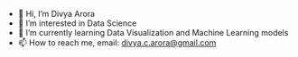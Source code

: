 - 👋 Hi, I’m Divya Arora
- 👀 I’m interested in Data Science
- 🌱 I’m currently learning Data Visualization and Machine Learning models
- 📫 How to reach me, email: divya.c.arora@gmail.com

<!---
diva94/diva94 is a ✨ special ✨ repository because its `README.md` (this file) appears on your GitHub profile.
You can click the Preview link to take a look at your changes.
--->
